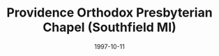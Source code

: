 ---
date: &id001 1997-10-11
end_date: null
location:
  address: 18451 W. 10 Mile Road
  city: Southfield
  state: MI
minister:
- end: 1997-10-11
  name: Jeffrey Wilson
  start: 1996-01-01
  type: Organizing Pastor
- end: null
  name: Jeffrey Wilson
  start: 1997-10-11
  type: pastor
ministers:
- Jeffrey Wilson
- Jeffrey Wilson
name: Providence Orthodox Presbyterian Chapel
names:
- end: null
  name: Providence Orthodox Presbyterian Chapel
  start: 1997-10-11
origination_date: *id001
raw_data: "MI\nSouthfield\nProvidence Orthodox Presbyterian Chapel  (October\
  \ 11, 1997\u2013 )\n18451 W. 10 Mile Road\nOrg. Pastor: Jeffrey Wilson, 1996\u2013\
  97\nPastor: Jeffrey Wilson, 1997\u2013"
received_from: null
states:
- MI
status:
  active: true
  end_date: null
  reason: null
  received_from: null
  withdrawal_to: null
title: Providence Orthodox Presbyterian Chapel (Southfield MI)

---